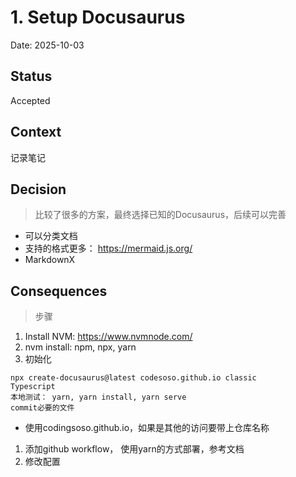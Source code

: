 # 1. Setup Docusaurus

Date: 2025-10-03

## Status

Accepted

## Context

记录笔记


## Decision

> 比较了很多的方案，最终选择已知的Docusaurus，后续可以完善

- 可以分类文档
- 支持的格式更多： https://mermaid.js.org/ 
- MarkdownX

## Consequences

> 步骤

1. Install NVM: https://www.nvmnode.com/
2. nvm install: npm, npx, yarn
3. 初始化   
```
npx create-docusaurus@latest codesoso.github.io classic
Typescript
本地测试： yarn, yarn install, yarn serve
commit必要的文件
```
- 使用codingsoso.github.io，如果是其他的访问要带上仓库名称
1. 添加github workflow， 使用yarn的方式部署，参考文档
2. 修改配置

